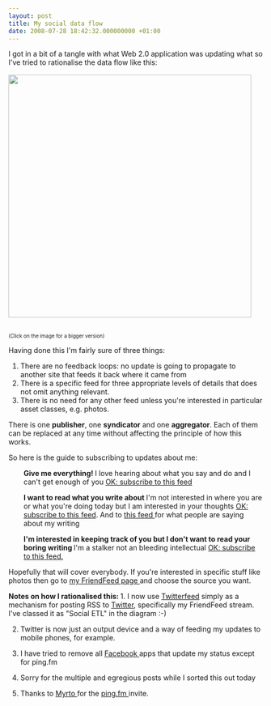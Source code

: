 ```yaml
---
layout: post
title: My social data flow
date: 2008-07-28 18:42:32.000000000 +01:00
---
```

I got in a bit of a tangle with what Web 2.0 application was updating what so I've tried to rationalise the data flow like this:
<a href="https://www.dominicsayers.com/socialdataflow/" target="_blank"><img style="margin-top:16px;margin-bottom:16px;border-width:0;" src="https://www.dominicsayers.com/socialdataflow/SocialDataFlowThumb.png" alt="" width="480" /></a>
<p style="font-size:x-small;">(Click on the image for a bigger version)</p>

Having done this I'm fairly sure of three things:
<ol>
	<li>There are no feedback loops: no update is going to propagate to another site that feeds it back where it came from</li>
	<li>There is a specific feed for three appropriate levels of details that does not omit anything relevant.</li>
	<li>There is no need for any other feed unless you're interested in particular asset classes, e.g. photos.</li>
</ol>
There is one <strong>publisher</strong>, one <strong>syndicator</strong> and one <strong>aggregator</strong>. Each of them can be replaced at any time without affecting the principle of how this works.

So here is the guide to subscribing to updates about me:
<p style="padding-left:30px;"><strong>Give me everything!
</strong>I love hearing about what you say and do and I can't get enough of you
<a href="https://friendfeed.com/dominicsayers?format=atom" target="_blank">OK: subscribe to this feed</a>

</p><p style="padding-left:30px;"><strong>I</strong><strong> want to read what you write about
</strong>I'm not interested in where you are or what you're doing today but I am interested in your thoughts
<a href="https://blog.dominicsayers.com/feed" target="_blank">OK: subscribe to this feed</a>. And to <a href="https://blog.dominicsayers.com/comments/feed" target="_blank">this feed </a>for what people are saying about my writing

</p><p style="padding-left:30px;"><strong>I'm interested in keeping track of you but I don't want to read your boring writing
</strong>I'm a stalker not an bleeding intellectual
<a href="https://friendfeed.com/dominicsayers?service=internal&amp;format=atom" target="_blank">OK: subscribe to this feed.</a>

Hopefully that will cover everybody. If you're interested in specific stuff like photos then go to <a href="https://friendfeed.com/dominicsayers" target="_blank">my FriendFeed page </a>and choose the source you want.

<strong>Notes on how I rationalised this:
</strong>1. I now use <a href="https://twitterfeed.com/" target="_blank">Twitterfeed</a> simply as a mechanism for posting RSS to <a href="https://twitter.com/dominicsayers" target="_blank">Twitter</a>, specifically my FriendFeed stream. I've classed it as "Social ETL" in the diagram :-)

2. Twitter is now just an output device and a way of feeding my updates to mobile phones, for example.

3. I have tried to remove all <a href="https://www.facebook.com/profile.php?id=509253174" target="_blank">Facebook </a>apps that update my status except for ping.fm

4. Sorry for the multiple and egregious posts while I sorted this out today

5. Thanks to <a href="https://www.flickr.com/people/mlazopoulou/" target="_blank">Myrto </a>for the <a href="https://ping.fm" target="_blank">ping.fm </a>invite.</p>
